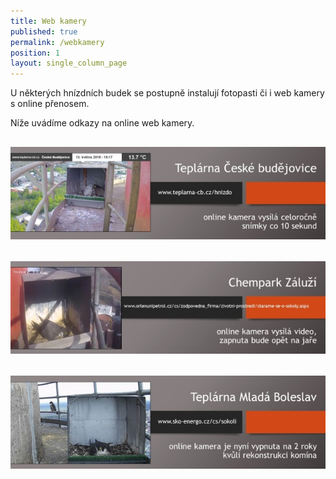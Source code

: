 ```yaml
---
title: Web kamery
published: true
permalink: /webkamery
position: 1
layout: single_column_page
---
```

U některých hnízdních budek se postupně instalují fotopasti či i web kamery s online přenosem. 

Níže uvádíme odkazy na online web kamery.

## [![Teplárna České Budějovice](/media/kartička_kamera_cb.jpg)](http://www.teplarna-cb.cz/hnizdo)

## [![Chempark Záluží](/media/kartička_zaluzi.jpg)](https://www.orlenunipetrol.cz/cs/zodpovedna_firma/zivotni-prostredi/starame-se-o-sokoly/Stranky/Starame-se-o-sokoly.aspx)

## [![Teplárna Mladá Boleslav](/media/kartička_kamera_mb.jpg)](http://sko-energo.cz/cs/sokoli)
